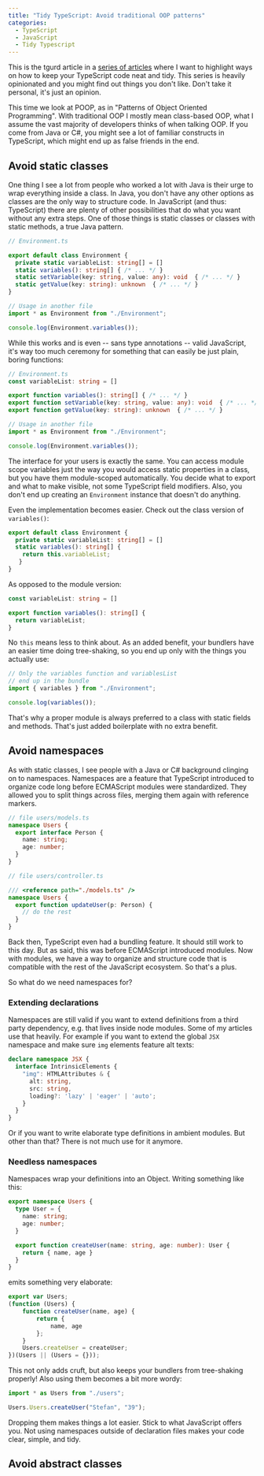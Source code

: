 ```yaml
---
title: "Tidy TypeScript: Avoid traditional OOP patterns"
categories:
  - TypeScript
  - JavaScript
  - Tidy Typescript
---
```


This is the tgurd article in a [series of articles](/archive/tidy-typescript/) where I want to highlight ways on how to keep your TypeScript code neat and tidy. This series is heavily opinionated and you might find out things you don't like. Don't take it personal, it's just an opinion.

This time we look at POOP, as in "Patterns of Object Oriented Programming". With traditional OOP I mostly mean class-based OOP, what I assume the vast majority of developers thinks of when talking OOP. If you come from Java or C#, you might see a lot of familiar constructs in TypeScript, which might end up as false friends in the end.

## Avoid static classes

One thing I see a lot from people who worked a lot with Java is their urge to wrap everything inside a class. In Java, you don't have any other options as classes are the only way to structure code. In JavaScript (and thus: TypeScript) there are plenty of other possibilities that do what you want without any extra steps. One of those things is static classes or classes with static methods, a true Java pattern.

```typescript
// Environment.ts

export default class Environment {
  private static variableList: string[] = []
  static variables(): string[] { /* ... */ }
  static setVariable(key: string, value: any): void  { /* ... */ }
  static getValue(key: string): unknown  { /* ... */ }
}

// Usage in another file
import * as Environment from "./Environment";

console.log(Environment.variables());
```

While this works and is even -- sans type annotations -- valid JavaScript, it's way too much ceremony for something that can easily be just plain, boring functions:

```typescript
// Environment.ts
const variableList: string = []

export function variables(): string[] { /* ... */ }
export function setVariable(key: string, value: any): void  { /* ... */ }
export function getValue(key: string): unknown  { /* ... */ }

// Usage in another file
import * as Environment from "./Environment";

console.log(Environment.variables());
```

The interface for your users is exactly the same. You can access module scope variables just the way you would access static properties in a class, but you have them module-scoped automatically. You decide what to export and what to make visible, not some TypeScript field modifiers. Also, you don't end up creating an `Environment` instance that doesn't do anything.

Even the implementation becomes easier. Check out the class version of `variables()`:

```typescript
export default class Environment {
  private static variableList: string[] = []
  static variables(): string[] { 
    return this.variableList;
   }
}
```

As opposed to the module version:

```typescript
const variableList: string = []

export function variables(): string[] {
  return variableList;
}
```

No `this` means less to think about. As an added benefit, your bundlers have an easier time doing tree-shaking, so you end up only with the things you actually use:

```typescript
// Only the variables function and variablesList 
// end up in the bundle
import { variables } from "./Environment";

console.log(variables());
```

That's why a proper module is always preferred to a class with static fields and methods. That's just added boilerplate with no extra benefit.

## Avoid namespaces

As with static classes, I see people with a Java or C# background clinging on to namespaces. Namespaces are a feature that TypeScript introduced to organize code long before ECMAScript modules were standardized. They allowed you to split things across files, merging them again with reference markers.

```typescript
// file users/models.ts
namespace Users {
  export interface Person {
    name: string;
    age: number;
  }
}

// file users/controller.ts

/// <reference path="./models.ts" />
namespace Users {
  export function updateUser(p: Person) {
    // do the rest
  }
}
```

Back then, TypeScript even had a bundling feature. It should still work to this day. But as said, this was before ECMAScript introduced modules. Now with modules, we have a way to organize and structure code that is compatible with the rest of the JavaScript ecosystem. So that's a plus. 

So what do we need namespaces for?

### Extending declarations

Namespaces are still valid if you want to extend definitions from a third party dependency, e.g. that lives inside node modules. Some of my articles use that heavily. For example if you want to extend the global `JSX` namespace and make sure `img` elements feature alt texts:

```typescript
declare namespace JSX {
  interface IntrinsicElements {
    "img": HTMLAttributes & {
      alt: string,
      src: string,
      loading?: 'lazy' | 'eager' | 'auto';
    }
  }
}
```

Or if you want to write elaborate type definitions in ambient modules. But other than that? There is not much use for it anymore. 

### Needless namespaces

Namespaces wrap your definitions into an Object. Writing something like this:

```typescript
export namespace Users {
  type User = {
    name: string;
    age: number;
  }

  export function createUser(name: string, age: number): User {
    return { name, age }
  }
}
```

emits something very elaborate:

```typescript
export var Users;
(function (Users) {
    function createUser(name, age) {
        return {
            name, age
        };
    }
    Users.createUser = createUser;
})(Users || (Users = {}));
```

This not only adds cruft, but also keeps your bundlers from tree-shaking properly! Also using them becomes a bit more wordy:

```typescript
import * as Users from "./users";

Users.Users.createUser("Stefan", "39");
```

Dropping them makes things a lot easier. Stick to what JavaScript offers you. Not using namespaces outside of declaration files makes your code clear, simple, and tidy.

## Avoid abstract classes

